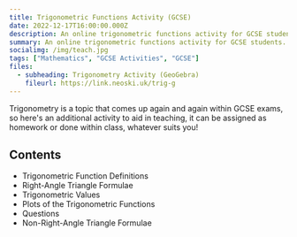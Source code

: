 ```yaml
---
title: Trigonometric Functions Activity (GCSE)
date: 2022-12-17T16:00:00.000Z
description: An online trigonometric functions activity for GCSE students.
summary: An online trigonometric functions activity for GCSE students.
socialimg: /img/teach.jpg
tags: ["Mathematics", "GCSE Activities", "GCSE"]
files:
  - subheading: Trigonometry Activity (GeoGebra)
    fileurl: https://link.neoski.uk/trig-g
---
```


Trigonometry is a topic that comes up again and again within GCSE exams, so here's an additional activity to aid in teaching, it can be assigned as homework or done within class, whatever suits you!

## Contents

- Trigonometric Function Definitions
- Right-Angle Triangle Formulae
- Trigonometric Values
- Plots of the Trigonometric Functions
- Questions
- Non-Right-Angle Triangle Formulae
